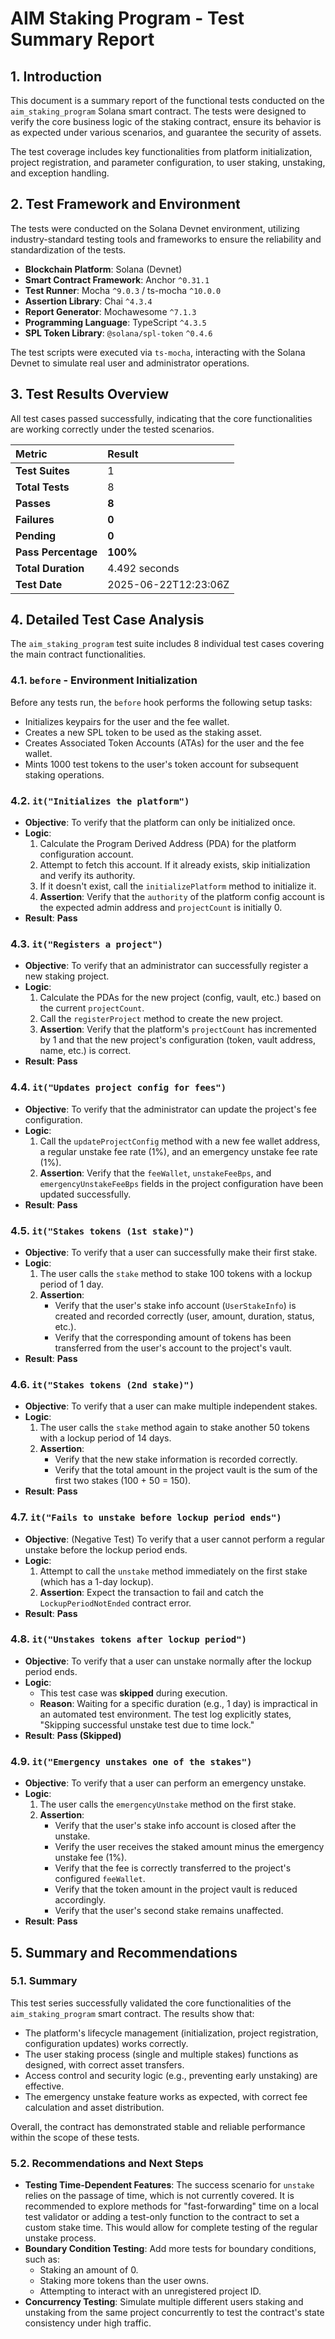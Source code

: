 # AIM Staking Program - Test Summary Report

## 1. Introduction

This document is a summary report of the functional tests conducted on the `aim_staking_program` Solana smart contract. The tests were designed to verify the core business logic of the staking contract, ensure its behavior is as expected under various scenarios, and guarantee the security of assets.

The test coverage includes key functionalities from platform initialization, project registration, and parameter configuration, to user staking, unstaking, and exception handling.

## 2. Test Framework and Environment

The tests were conducted on the Solana Devnet environment, utilizing industry-standard testing tools and frameworks to ensure the reliability and standardization of the tests.

- **Blockchain Platform**: Solana (Devnet)
- **Smart Contract Framework**: Anchor `^0.31.1`
- **Test Runner**: Mocha `^9.0.3` / ts-mocha `^10.0.0`
- **Assertion Library**: Chai `^4.3.4`
- **Report Generator**: Mochawesome `^7.1.3`
- **Programming Language**: TypeScript `^4.3.5`
- **SPL Token Library**: `@solana/spl-token` `^0.4.6`

The test scripts were executed via `ts-mocha`, interacting with the Solana Devnet to simulate real user and administrator operations.

## 3. Test Results Overview

All test cases passed successfully, indicating that the core functionalities are working correctly under the tested scenarios.

| Metric | Result |
| :--- | :--- |
| **Test Suites** | 1 |
| **Total Tests** | 8 |
| **Passes** | **8** |
| **Failures** | **0** |
| **Pending** | **0** |
| **Pass Percentage** | **100%** |
| **Total Duration** | 4.492 seconds |
| **Test Date** | 2025-06-22T12:23:06Z |

## 4. Detailed Test Case Analysis

The `aim_staking_program` test suite includes 8 individual test cases covering the main contract functionalities.

### 4.1. `before` - Environment Initialization
Before any tests run, the `before` hook performs the following setup tasks:
- Initializes keypairs for the user and the fee wallet.
- Creates a new SPL token to be used as the staking asset.
- Creates Associated Token Accounts (ATAs) for the user and the fee wallet.
- Mints 1000 test tokens to the user's token account for subsequent staking operations.

### 4.2. `it("Initializes the platform")`
- **Objective**: To verify that the platform can only be initialized once.
- **Logic**:
  1.  Calculate the Program Derived Address (PDA) for the platform configuration account.
  2.  Attempt to fetch this account. If it already exists, skip initialization and verify its authority.
  3.  If it doesn't exist, call the `initializePlatform` method to initialize it.
  4.  **Assertion**: Verify that the `authority` of the platform config account is the expected admin address and `projectCount` is initially 0.
- **Result**: **Pass**

### 4.3. `it("Registers a project")`
- **Objective**: To verify that an administrator can successfully register a new staking project.
- **Logic**:
  1.  Calculate the PDAs for the new project (config, vault, etc.) based on the current `projectCount`.
  2.  Call the `registerProject` method to create the new project.
  3.  **Assertion**: Verify that the platform's `projectCount` has incremented by 1 and that the new project's configuration (token, vault address, name, etc.) is correct.
- **Result**: **Pass**

### 4.4. `it("Updates project config for fees")`
- **Objective**: To verify that the administrator can update the project's fee configuration.
- **Logic**:
  1.  Call the `updateProjectConfig` method with a new fee wallet address, a regular unstake fee rate (1%), and an emergency unstake fee rate (1%).
  2.  **Assertion**: Verify that the `feeWallet`, `unstakeFeeBps`, and `emergencyUnstakeFeeBps` fields in the project configuration have been updated successfully.
- **Result**: **Pass**

### 4.5. `it("Stakes tokens (1st stake)")`
- **Objective**: To verify that a user can successfully make their first stake.
- **Logic**:
  1.  The user calls the `stake` method to stake 100 tokens with a lockup period of 1 day.
  2.  **Assertion**:
      - Verify that the user's stake info account (`UserStakeInfo`) is created and recorded correctly (user, amount, duration, status, etc.).
      - Verify that the corresponding amount of tokens has been transferred from the user's account to the project's vault.
- **Result**: **Pass**

### 4.6. `it("Stakes tokens (2nd stake)")`
- **Objective**: To verify that a user can make multiple independent stakes.
- **Logic**:
  1.  The user calls the `stake` method again to stake another 50 tokens with a lockup period of 14 days.
  2.  **Assertion**:
      - Verify that the new stake information is recorded correctly.
      - Verify that the total amount in the project vault is the sum of the first two stakes (100 + 50 = 150).
- **Result**: **Pass**

### 4.7. `it("Fails to unstake before lockup period ends")`
- **Objective**: (Negative Test) To verify that a user cannot perform a regular unstake before the lockup period ends.
- **Logic**:
  1.  Attempt to call the `unstake` method immediately on the first stake (which has a 1-day lockup).
  2.  **Assertion**: Expect the transaction to fail and catch the `LockupPeriodNotEnded` contract error.
- **Result**: **Pass**

### 4.8. `it("Unstakes tokens after lockup period")`
- **Objective**: To verify that a user can unstake normally after the lockup period ends.
- **Logic**:
  - This test case was **skipped** during execution.
  - **Reason**: Waiting for a specific duration (e.g., 1 day) is impractical in an automated test environment. The test log explicitly states, "Skipping successful unstake test due to time lock."
- **Result**: **Pass (Skipped)**

### 4.9. `it("Emergency unstakes one of the stakes")`
- **Objective**: To verify that a user can perform an emergency unstake.
- **Logic**:
  1.  The user calls the `emergencyUnstake` method on the first stake.
  2.  **Assertion**:
      - Verify that the user's stake info account is closed after the unstake.
      - Verify the user receives the staked amount minus the emergency unstake fee (1%).
      - Verify that the fee is correctly transferred to the project's configured `feeWallet`.
      - Verify that the token amount in the project vault is reduced accordingly.
      - Verify that the user's second stake remains unaffected.
- **Result**: **Pass**

## 5. Summary and Recommendations

### 5.1. Summary
This test series successfully validated the core functionalities of the `aim_staking_program` smart contract. The results show that:
- The platform's lifecycle management (initialization, project registration, configuration updates) works correctly.
- The user staking process (single and multiple stakes) functions as designed, with correct asset transfers.
- Access control and security logic (e.g., preventing early unstaking) are effective.
- The emergency unstake feature works as expected, with correct fee calculation and asset distribution.

Overall, the contract has demonstrated stable and reliable performance within the scope of these tests.

### 5.2. Recommendations and Next Steps
- **Testing Time-Dependent Features**: The success scenario for `unstake` relies on the passage of time, which is not currently covered. It is recommended to explore methods for "fast-forwarding" time on a local test validator or adding a test-only function to the contract to set a custom stake time. This would allow for complete testing of the regular unstake process.
- **Boundary Condition Testing**: Add more tests for boundary conditions, such as:
  - Staking an amount of 0.
  - Staking more tokens than the user owns.
  - Attempting to interact with an unregistered project ID.
- **Concurrency Testing**: Simulate multiple different users staking and unstaking from the same project concurrently to test the contract's state consistency under high traffic. 